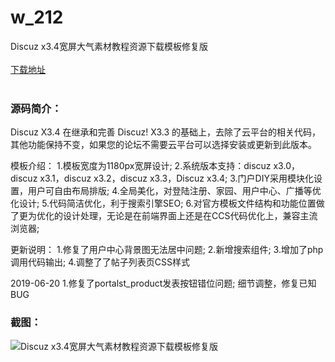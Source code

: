 # w_212
Discuz x3.4宽屏大气素材教程资源下载模板修复版
<br/></br>
[下载地址](https://www.uuid2.com/212.html "下载地址")
<br/></br>
<h3>源码简介：</h3>
<p>Discuz X3.4 在继承和完善 Discuz! X3.3 的基础上，去除了云平台的相关代码，其他功能保持不变，如果您的论坛不需要云平台可以选择安装或更新到此版本。

模板介绍：
1.模板宽度为1180px宽屏设计;
2.系统版本支持：discuz x3.0，discuz x3.1，discuz x3.2，discuz x3.3，Discuz x3.4;
3.门户DIY采用模块化设置，用户可自由布局排版;
4.全局美化，对登陆注册、家园、用户中心、广播等优化设计;
5.代码简洁优化，利于搜索引擎SEO;
6.对官方模板文件结构和功能位置做了更为优化的设计处理，无论是在前端界面上还是在CCS代码优化上，兼容主流浏览器;

更新说明：
1.修复了用户中心背景图无法居中问题;
2.新增搜索组件;
3.增加了php调用代码输出;
4.调整了了帖子列表页CSS样式

2019-06-20
1.修复了portalst_product发表按钮错位问题;
细节调整，修复已知BUG<p>
<h3>截图：</h3>
<img src="https://www.uuid2.com/wp-content/uploads/img/202105/9f4adca970.jpg" alt="Discuz x3.4宽屏大气素材教程资源下载模板修复版">
